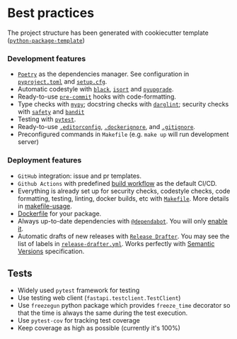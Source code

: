 # Best practices

The project structure has been generated with
cookiecutter template ([`python-package-template`](https://github.com/TezRomacH/python-package-template))

### Development features
- [`Poetry`](https://python-poetry.org/) as the dependencies manager. See configuration in [`pyproject.toml`](https://github.com/a1d4r/app_python/blob/master/pyproject.toml) and [`setup.cfg`](https://github.com/a1d4r/app_python/blob/master/setup.cfg).
- Automatic codestyle with [`black`](https://github.com/psf/black), [`isort`](https://github.com/timothycrosley/isort) and [`pyupgrade`](https://github.com/asottile/pyupgrade).
- Ready-to-use [`pre-commit`](https://pre-commit.com/) hooks with code-formatting.
- Type checks with [`mypy`](https://mypy.readthedocs.io); docstring checks with [`darglint`](https://github.com/terrencepreilly/darglint); security checks with [`safety`](https://github.com/pyupio/safety) and [`bandit`](https://github.com/PyCQA/bandit)
- Testing with [`pytest`](https://docs.pytest.org/en/latest/).
- Ready-to-use [`.editorconfig`](https://github.com/a1d4r/app_python/blob/master/.editorconfig), [`.dockerignore`](https://github.com/a1d4r/app_python/blob/master/.dockerignore), and [`.gitignore`](https://github.com/a1d4r/app_python/blob/master/.gitignore).
- Preconfigured commands in `Makefile` (e.g. `make up` will run development server)


### Deployment features

- `GitHub` integration: issue and pr templates.
- `Github Actions` with predefined [build workflow](https://github.com/a1d4r/devops/blob/master/.github/workflows/build.yml) as the default CI/CD.
- Everything is already set up for security checks, codestyle checks, code formatting, testing, linting, docker builds, etc with [`Makefile`](https://github.com/a1d4r/devops/blob/master/Makefile#L89). More details in [makefile-usage](#makefile-usage).
- [Dockerfile](https://github.com/a1d4r/devops/blob/master/docker/Dockerfile) for your package.
- Always up-to-date dependencies with [`@dependabot`](https://dependabot.com/). You will only [enable it](https://docs.github.com/en/github/administering-a-repository/enabling-and-disabling-version-updates#enabling-github-dependabot-version-updates).
- Automatic drafts of new releases with [`Release Drafter`](https://github.com/marketplace/actions/release-drafter). You may see the list of labels in [`release-drafter.yml`](https://github.com/a1d4r/devops/blob/master/.github/release-drafter.yml). Works perfectly with [Semantic Versions](https://semver.org/) specification.

## Tests
- Widely used `pytest` framework for testing
- Use testing web client (`fastapi.testclient.TestClient`)
- Use `freezegun` python package which provides `freeze_time` decorator so that the time is always the same during the test execution.
- Use `pytest-cov` for tracking test coverage
- Keep coverage as high as possible (currently it's 100%)
